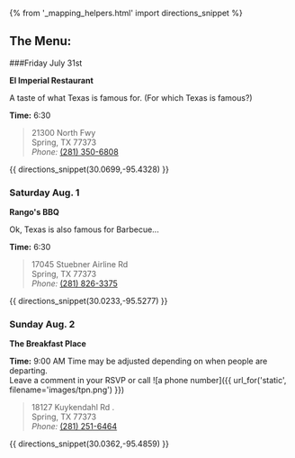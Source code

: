 {% from '_mapping_helpers.html' import directions_snippet %}


## The Menu:

###Friday July 31st

__El Imperial Restaurant__

A taste of what Texas is famous for. (For which Texas is famous?)

__Time:__ 6:30

> 21300 North Fwy  
> Spring, TX 77373  
> *Phone:* [(281) 350-6808](tel:+12813506808)

{{ directions_snippet(30.0699,-95.4328) }} 

### Saturday Aug. 1

__Rango's BBQ__

Ok, Texas is also famous for Barbecue...

__Time:__ 6:30

> 17045 Stuebner Airline Rd    
> Spring, TX 77373  
> *Phone:* [(281) 826-3375](tel:+12818263375)

{{ directions_snippet(30.0233,-95.5277) }} 

### Sunday Aug. 2

__The Breakfast Place__

__Time:__ 9:00 AM Time may be adjusted depending on when people are departing.  
Leave a comment in your RSVP or call ![a phone number]({{ url_for('static', filename='images/tpn.png') }})

> 18127 Kuykendahl Rd .    
> Spring, TX 77373  
> *Phone:* [(281) 251-6464](tel:+12812516464)

{{ directions_snippet(30.0362,-95.4859) }} 

